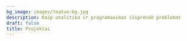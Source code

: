 ```yaml
---
bg_image: images/featue-bg.jpg
description: Kaip analitika ir programavimas išsprendė problemas
draft: false
title: Projektai
---
```

